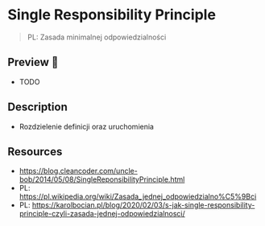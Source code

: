 # Single Responsibility Principle

> PL: Zasada minimalnej odpowiedzialności

## Preview 🎉

- TODO

## Description

- Rozdzielenie definicji oraz uruchomienia

## Resources

- <https://blog.cleancoder.com/uncle-bob/2014/05/08/SingleReponsibilityPrinciple.html>
- PL: <https://pl.wikipedia.org/wiki/Zasada_jednej_odpowiedzialno%C5%9Bci>
- PL: <https://karolbocian.pl/blog/2020/02/03/s-jak-single-responsibility-principle-czyli-zasada-jednej-odpowiedzialnosci/>
